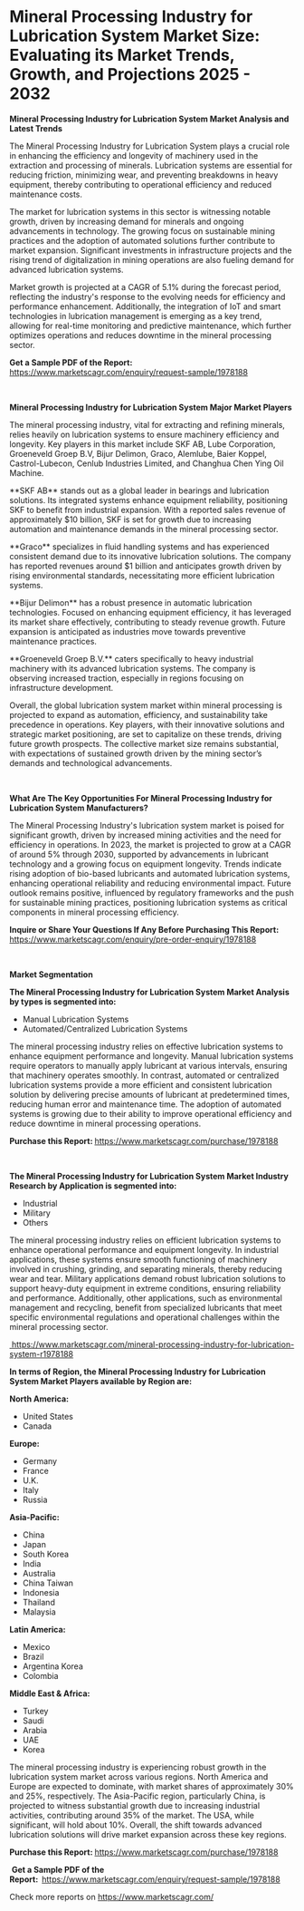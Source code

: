 <p><h1>Mineral Processing Industry for Lubrication System Market Size: Evaluating its Market Trends, Growth, and Projections 2025 - 2032</h1></p><p><strong>Mineral Processing Industry for Lubrication System Market Analysis and Latest Trends</strong></p>
<p><p>The Mineral Processing Industry for Lubrication System plays a crucial role in enhancing the efficiency and longevity of machinery used in the extraction and processing of minerals. Lubrication systems are essential for reducing friction, minimizing wear, and preventing breakdowns in heavy equipment, thereby contributing to operational efficiency and reduced maintenance costs.</p><p>The market for lubrication systems in this sector is witnessing notable growth, driven by increasing demand for minerals and ongoing advancements in technology. The growing focus on sustainable mining practices and the adoption of automated solutions further contribute to market expansion. Significant investments in infrastructure projects and the rising trend of digitalization in mining operations are also fueling demand for advanced lubrication systems.</p><p>Market growth is projected at a CAGR of 5.1% during the forecast period, reflecting the industry's response to the evolving needs for efficiency and performance enhancement. Additionally, the integration of IoT and smart technologies in lubrication management is emerging as a key trend, allowing for real-time monitoring and predictive maintenance, which further optimizes operations and reduces downtime in the mineral processing sector.</p></p>
<p><strong>Get a Sample PDF of the Report:&nbsp;</strong> <a href="https://www.marketscagr.com/enquiry/request-sample/1978188?utm_campaign=2031&utm_medium=2&utm_source=Github&utm_content=ia&utm_term=01032025&utm_id=mineral-processing-industry-for-lubrication-system">https://www.marketscagr.com/enquiry/request-sample/1978188</a></p>
<p>&nbsp;</p>
<p><strong>Mineral Processing Industry for Lubrication System Major Market Players</strong></p>
<p><p>The mineral processing industry, vital for extracting and refining minerals, relies heavily on lubrication systems to ensure machinery efficiency and longevity. Key players in this market include SKF AB, Lube Corporation, Groeneveld Groep B.V, Bijur Delimon, Graco, Alemlube, Baier Koppel, Castrol-Lubecon, Cenlub Industries Limited, and Changhua Chen Ying Oil Machine.</p><p>**SKF AB** stands out as a global leader in bearings and lubrication solutions. Its integrated systems enhance equipment reliability, positioning SKF to benefit from industrial expansion. With a reported sales revenue of approximately $10 billion, SKF is set for growth due to increasing automation and maintenance demands in the mineral processing sector.</p><p>**Graco** specializes in fluid handling systems and has experienced consistent demand due to its innovative lubrication solutions. The company has reported revenues around $1 billion and anticipates growth driven by rising environmental standards, necessitating more efficient lubrication systems.</p><p>**Bijur Delimon** has a robust presence in automatic lubrication technologies. Focused on enhancing equipment efficiency, it has leveraged its market share effectively, contributing to steady revenue growth. Future expansion is anticipated as industries move towards preventive maintenance practices.</p><p>**Groeneveld Groep B.V.** caters specifically to heavy industrial machinery with its advanced lubrication systems. The company is observing increased traction, especially in regions focusing on infrastructure development. </p><p>Overall, the global lubrication system market within mineral processing is projected to expand as automation, efficiency, and sustainability take precedence in operations. Key players, with their innovative solutions and strategic market positioning, are set to capitalize on these trends, driving future growth prospects. The collective market size remains substantial, with expectations of sustained growth driven by the mining sector’s demands and technological advancements.</p></p>
<p>&nbsp;</p>
<p><strong>What Are The Key Opportunities For Mineral Processing Industry for Lubrication System Manufacturers?</strong></p>
<p><p>The Mineral Processing Industry's lubrication system market is poised for significant growth, driven by increased mining activities and the need for efficiency in operations. In 2023, the market is projected to grow at a CAGR of around 5% through 2030, supported by advancements in lubricant technology and a growing focus on equipment longevity. Trends indicate rising adoption of bio-based lubricants and automated lubrication systems, enhancing operational reliability and reducing environmental impact. Future outlook remains positive, influenced by regulatory frameworks and the push for sustainable mining practices, positioning lubrication systems as critical components in mineral processing efficiency.</p></p>
<p><strong>Inquire or Share Your Questions If Any Before Purchasing This Report:</strong> <a href="https://www.marketscagr.com/enquiry/pre-order-enquiry/1978188?utm_campaign=2031&utm_medium=2&utm_source=Github&utm_content=ia&utm_term=01032025&utm_id=mineral-processing-industry-for-lubrication-system">https://www.marketscagr.com/enquiry/pre-order-enquiry/1978188</a></p>
<p>&nbsp;</p>
<p><strong>Market Segmentation</strong></p>
<p><strong>The Mineral Processing Industry for Lubrication System Market Analysis by types is segmented into:</strong></p>
<p><ul><li>Manual Lubrication Systems</li><li>Automated/Centralized Lubrication Systems</li></ul></p>
<p><p>The mineral processing industry relies on effective lubrication systems to enhance equipment performance and longevity. Manual lubrication systems require operators to manually apply lubricant at various intervals, ensuring that machinery operates smoothly. In contrast, automated or centralized lubrication systems provide a more efficient and consistent lubrication solution by delivering precise amounts of lubricant at predetermined times, reducing human error and maintenance time. The adoption of automated systems is growing due to their ability to improve operational efficiency and reduce downtime in mineral processing operations.</p></p>
<p><strong>Purchase this Report:&nbsp;</strong><a href="https://www.marketscagr.com/purchase/1978188?utm_campaign=2031&utm_medium=2&utm_source=Github&utm_content=ia&utm_term=01032025&utm_id=mineral-processing-industry-for-lubrication-system">https://www.marketscagr.com/purchase/1978188</a></p>
<p>&nbsp;</p>
<p><strong>The Mineral Processing Industry for Lubrication System Market Industry Research by Application is segmented into:</strong></p>
<p><ul><li>Industrial</li><li>Military</li><li>Others</li></ul></p>
<p><p>The mineral processing industry relies on efficient lubrication systems to enhance operational performance and equipment longevity. In industrial applications, these systems ensure smooth functioning of machinery involved in crushing, grinding, and separating minerals, thereby reducing wear and tear. Military applications demand robust lubrication solutions to support heavy-duty equipment in extreme conditions, ensuring reliability and performance. Additionally, other applications, such as environmental management and recycling, benefit from specialized lubricants that meet specific environmental regulations and operational challenges within the mineral processing sector.</p></p>
<p><a href="https://www.marketscagr.com/mineral-processing-industry-for-lubrication-system-r1978188?utm_campaign=2031&utm_medium=2&utm_source=Github&utm_content=ia&utm_term=01032025&utm_id=mineral-processing-industry-for-lubrication-system">&nbsp;https://www.marketscagr.com/mineral-processing-industry-for-lubrication-system-r1978188</a></p>
<p><strong>In terms of Region, the Mineral Processing Industry for Lubrication System Market Players available by Region are:</strong></p>
<p>
    <p> <strong> North America: </strong>
        <ul>
            <li>United States</li>
            <li>Canada</li>
        </ul>
        </p> 
    <p> <strong> Europe: </strong>
        <ul>
            <li>Germany</li>
            <li>France</li>
            <li>U.K.</li>
            <li>Italy</li>
            <li>Russia</li>
        </ul>
        </p> 
    <p> <strong> Asia-Pacific: </strong>
        <ul>
            <li>China</li>
            <li>Japan</li>
            <li>South Korea</li>
            <li>India</li>
            <li>Australia</li>
            <li>China Taiwan</li>
            <li>Indonesia</li>
            <li>Thailand</li>
            <li>Malaysia</li>
        </ul>
        </p> 
    <p> <strong> Latin America: </strong>
        <ul>
            <li>Mexico</li>
            <li>Brazil</li>
            <li>Argentina Korea</li>
            <li>Colombia</li>
        </ul>
        </p> 
    <p> <strong> Middle East & Africa: </strong>
        <ul>
            <li>Turkey</li>
            <li>Saudi</li>
            <li>Arabia</li>
            <li>UAE</li>
            <li>Korea</li>
        </ul>
    </p>
    </p>
<p><p>The mineral processing industry is experiencing robust growth in the lubrication system market across various regions. North America and Europe are expected to dominate, with market shares of approximately 30% and 25%, respectively. The Asia-Pacific region, particularly China, is projected to witness substantial growth due to increasing industrial activities, contributing around 35% of the market. The USA, while significant, will hold about 10%. Overall, the shift towards advanced lubrication solutions will drive market expansion across these key regions.</p></p>
<p><strong>Purchase this Report: </strong><a href="https://www.marketscagr.com/purchase/1978188?utm_campaign=2031&utm_medium=2&utm_source=Github&utm_content=ia&utm_term=01032025&utm_id=mineral-processing-industry-for-lubrication-system">https://www.marketscagr.com/purchase/1978188</a></p>
<p>&nbsp;<strong>Get a Sample PDF of the Report:&nbsp;&nbsp;</strong><a href="https://www.marketscagr.com/enquiry/request-sample/1978188?utm_campaign=2031&utm_medium=2&utm_source=Github&utm_content=ia&utm_term=01032025&utm_id=mineral-processing-industry-for-lubrication-system">https://www.marketscagr.com/enquiry/request-sample/1978188</a></p>
<p><strong></strong></p>
<p>Check more reports on <a href="https://www.marketscagr.com/?utm_campaign=2031&utm_medium=2&utm_source=Github&utm_content=ia&utm_term=01032025&utm_id=mineral-processing-industry-for-lubrication-system">https://www.marketscagr.com/</a></p>